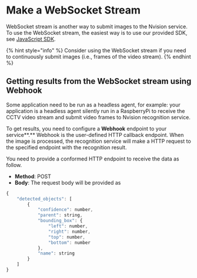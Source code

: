 # Make a WebSocket Stream

WebSocket stream is another way to submit images to the Nvision service. To use the WebSocket stream, the easiest way is to use our provided SDK, see [JavaScript SDK](../api-references/javascript-sdk.md).

{% hint style="info" %}
Consider using the WebSocket stream if you need to continuously submit images \(i.e., frames of the video stream\).
{% endhint %}

## Getting results from the WebSocket stream using Webhook

Some application need to be run as a headless agent, for example: your application is a headless agent silently run in a RaspberryPi to receive the CCTV video stream and submit video frames to Nvision recognition service.

To get results, you need to configure a **Webhook** endpoint to your service**.** Webhook is the user-defined HTTP callback endpoint. When the image is processed, the recognition service will make a HTTP request to the specified endpoint with the recognition result.

You need to provide a conformed HTTP endpoint to receive the data as follow.

* **Method**: POST
* **Body**: The request body will be provided as

```javascript
{
    "detected_objects": [
        {
            "confidence": number,
            "parent": string,
            "bounding_box": {
                "left": number,
                "right": number,
                "top": number,
                "bottom": number
            },
            "name": string
        }
    ]
}
```

